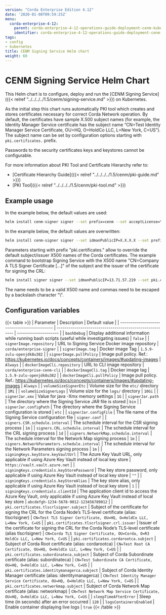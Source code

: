 ```yaml
---
version: "Corda Enterprise Edition 4.12"
date: '2020-01-08T09:59:25Z'
menu:
  corda-enterprise-4-12:
    parent: corda-enterprise-4-12-operations-guide-deployment-cenm-kubernetes
    identifier: corda-enterprise-4-12-operations-guide-deployment-cenm-kubernetes-signer
tags:
- config
- kubernetes
title: CENM Signing Service Helm chart
weight: 60
---
```


# CENM Signing Service Helm Chart

This Helm chart is to configure, deploy and run the  [CENM Signing Service]({{< relref "../../../../1.5/cenm/signing-service.md" >}}) on Kubernetes.

As the initial step this chart runs automatically PKI tool which creates and stores certificates necessary for correct Corda Network operation.
By default, the certificates have sample X.500 subject names (for example, the Identity Manager Service certificate has the subject name “CN=Test Identity Manager Service Certificate, OU=HQ, O=HoldCo LLC, L=New York, C=US”). The subject name can be set by configuration options starting with `pki.certificates.` prefix.

Passwords to the security certificates keys and keystores cannot be configurable.

For more information about PKI Tool and Certificate Hierarchy refer to:

* [Certificate Hierarchy Guide]({{< relref "../../../../1.5/cenm/pki-guide.md" >}})
* [PKI Tool]({{< relref "../../../../1.5/cenm/pki-tool.md" >}})

## Example usage

In the example below, the default values are used:

```bash
helm install cenm-signer signer --set prefix=cenm --set acceptLicense=Y
```

In the example below, the default values are overwritten:

```bash
helm install cenm-signer signer --set idmanPublicIP=X.X.X.X --set prefix=cenm --set acceptLicense=Y --set volumeSizeSignerLogs=5Gi
```

Parameters starting with prefix "pki.certificates." allow to override the default subject/issuer X500 names of the Corda certificates.
The example command to bootstrap Signing Service with the X500 name "CN=Company A TLS Signer Certificate [...]" of the subject and the issuer of the certificate for signing the CRL:

```bash
helm install signer signer --set idmanPublicIP=13.71.57.219 --set pki.certificates.tlscrlsigner.subject="CN=Company A TLS Signer Certificate\, OU=HQ\, O=HoldCo LLC\, L=London\, C=UK" --set pki.certificates.tlscrlsigner.crl.issuer="CN=Company A TLS Signer Certificate\, OU=Corda\, O=R3 HoldCo LLC\, L=New York\, C=US"
```

The name needs to be a valid X500 name and commas need to be escaped by a backslash character "\\".

## Configuration variables

{{< table >}}
| Parameter                                    | Description                                              | Default value         |
| -------------------------------------------- | -------------------------------------------------------- | --------------------- |
| `bashDebug`                                  | Display additional information while running bash scripts (useful while investigating issues) | `false` |
| `signerImage.repository`                     | URL to Signing Service Docker image repository           | `corda/enterprise-signer` |
| `signerImage.tag`                            | Docker image Tag | `1.5.9-zulu-openjdk8u382` |
| `signerImage.pullPolicy`                     | Image pull policy. Ref.: https://kubernetes.io/docs/concepts/containers/images/#updating-images | `Always` |
| `dockerImageCli.repository`                  | URL to CLI image repository | `corda/enterprise-cenm-cli` |
| `dockerImageCli.tag`                         | Docker image tag | `1.5.9-zulu-openjdk8u382` |
| `dockerImageCli.pullPolicy`                  | Image pull policy. Ref.: https://kubernetes.io/docs/concepts/containers/images/#updating-images | `Always` |
| `volumeSizeSignerEtc`                        | Volume size for the `etc/` directory | `1Mi` |
| `volumeSizeSignerLogs`                       | Volume size for the `logs/` directory | `10Gi` |
| `signerJar.xmx`                              | Value for java -Xmx memory settings | `1G` |
| `signerJar.path`                             | The directory where the Signing Service JAR file is stored | `bin` |
| `signerJar.configPath`                       | The directory where the Signing Service configuration is stored | `etc` |
| `signerJar.configFile`                       | The file name of the Signing Service configuration file  | `signer.conf` |
| `signers.CSR.schedule.interval`              | The schedule interval for the CSR signing process | `1m` |
| `signers.CRL.schedule.interval`              | The schedule interval for the CRL signing process | `1d` |
| `signers.NetworkMap.schedule.interval`       | The schedule interval for the Network Map signing process | `1m` |
| `signers.NetworkParameters.schedule.interval` | The schedule interval for the Network Parameters signing process | `1m` |
| `signingKeys.keyStore.keyVaultUrl`           | The Azure Key Vault URL, only applicable if using Azure Key Vault instead of local key store | `https://vault.vault.azure.net` |
| `signingKeys.credentials.keyStorePassword`   | The key store password, only applicable if using Azure Key Vault instead of local key store | `""` |
| `signingKeys.credentials.keyStoreAlias`      | The key store alias, only applicable if using Azure Key Vault instead of local key store | `1` |
| `signingKeys.credentials.clientId`           | The application client id to access the Azure Key Vault, only applicable if using Azure Key Vault instead of local key store | `abcdefgh-1234-5678-9012-123456789012` |
| `pki.certificates.tlscrlsigner.subject`      | Subject of the certificate for signing the CRL for the Corda Node’s TLS-level certificate (alias: tlscrlsigner) | `CN=Test TLS Signer Certificate, OU=HQ, O=HoldCo LLC, L=New York, C=US` |
| `pki.certificates.tlscrlsigner.crl.issuer`   | Issuer of the certificate for signing the CRL for the Corda Node’s TLS-level certificate (alias tlscrlsigner) | `CN=Corda TLS Signer Certificate, OU=Corda, O=R3 HoldCo LLC, L=New York, C=US` |
| `pki.certificates.cordarootca.subject`       | Subject of Corda Root certificate (alias: cordarootca) | `CN=Test Root CA Certificate, OU=HQ, O=HoldCo LLC, L=New York, C=US` |
| `pki.certificates.subordinateca.subject`     | Subject of Corda Subordinate certificate (alias: subordinateca) | `CN=Test Subordinate CA Certificate, OU=HQ, O=HoldCo LLC, L=New York, C=US` |
| `pki.certificates.identitymanagerca.subject` | Subject of Corda Identity Manager certificate (alias: identitymanagerca) | `CN=Test Identity Manager Service Certificate, OU=HQ, O=HoldCo LLC, L=New York, C=US` |
| `pki.certificates.networkmap.subject`        | Subject of Corda Network Map certificate (alias: networkmap)  | `CN=Test Network Map Service Certificate, OU=HQ, O=HoldCo LLC, L=New York, C=US` |
| `sleepTimeAfterError`                        | Sleep time (in seconds) after an error occurred | `120` |
| `logsContainersEnabled`                      | Enable container displaying live logs | `true`
{{< /table >}}
